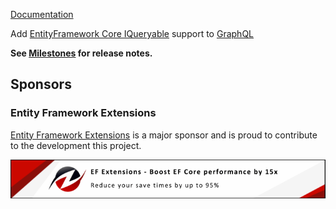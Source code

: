 <!--
GENERATED FILE - DO NOT EDIT
This file was generated by [MarkdownSnippets](https://github.com/SimonCropp/MarkdownSnippets).
Source File: /src/nuget.source.md
To change this file edit the source file and then run MarkdownSnippets.
-->

[Documentation](https://github.com/SimonCropp/GraphQL.EntityFramework)

Add [EntityFramework Core IQueryable](https://docs.microsoft.com/en-us/dotnet/api/microsoft.entityframeworkcore.dbset-1.system-linq-iqueryable-provider) support to [GraphQL](https://github.com/graphql-dotnet/graphql-dotnet)<!-- singleLineInclude: intro. path: /docs/mdsource/intro.include.md -->

**See [Milestones](https://github.com/SimonCropp/GraphQL.EntityFramework/milestones?state=closed) for release notes.**


## Sponsors


### Entity Framework Extensions<!-- include: zzz. path: /docs/mdsource/zzz.include.md -->

[Entity Framework Extensions](https://entityframework-extensions.net/?utm_source=simoncropp&utm_medium=GraphQL.EntityFramework) is a major sponsor and is proud to contribute to the development this project.

[![Entity Framework Extensions](https://raw.githubusercontent.com/SimonCropp/GraphQL.EntityFramework/refs/heads/main/docs/zzz.png)](https://entityframework-extensions.net/?utm_source=simoncropp&utm_medium=GraphQL.EntityFramework)<!-- endInclude -->
